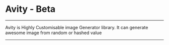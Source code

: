 # Avity - Beta
-----------------------------------------

Avity is Highly Customisable image Generator library. It can generate awesome image from random or hashed value

----------------------------------------
